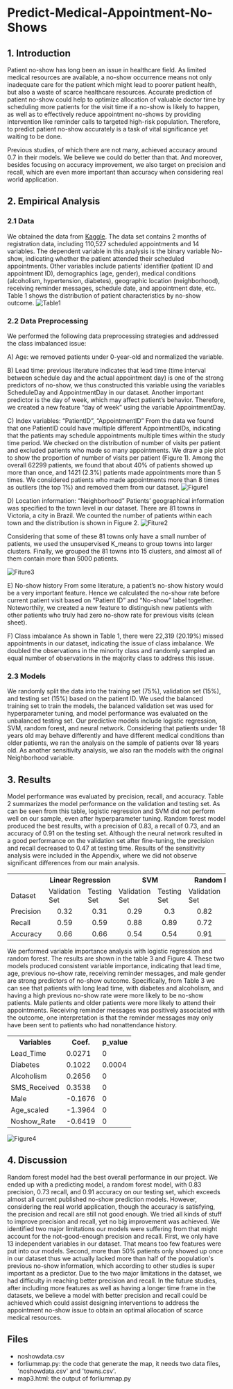 # Predict-Medical-Appointment-No-Shows

## 1. Introduction

Patient no-show has long been an issue in healthcare field. As limited medical resources are available, a no-show occurrence means not only inadequate care for the patient which might lead to poorer patient health, but also a waste of scarce healthcare resources. Accurate prediction of patient no-show could help to optimize allocation of valuable doctor time by scheduling more patients for the visit time if a no-show is likely to happen, as well as to effectively reduce appointment no-shows by providing intervention like reminder calls to targeted high-risk population. Therefore, to predict patient no-show accurately is a task of vital significance yet waiting to be done. 

Previous studies, of which there are not many, achieved accuracy around 0.7 in their models. We believe we could do better than that. And moreover, besides focusing on accuracy improvement, we also target on precision and recall, which are even more important than accuracy when considering real world application.

## 2. Empirical Analysis

### 2.1 Data
We obtained the data from [Kaggle](https://www.kaggle.com/joniarroba/noshowappointments). The data set contains 2 months of registration data, including 110,527 scheduled appointments and 14 variables. The dependent variable in this analysis is the binary variable No-show, indicating whether the patient attended their scheduled appointments. Other variables include patients’ identifier (patient ID and appointment ID), demographics (age, gender), medical conditions (alcoholism, hypertension, diabetes), geographic location (neighborhood), receiving reminder messages, schedule date, and appointment date, etc. Table 1 shows the distribution of patient characteristics by no-show outcome.
![Table1](https://github.com/stemgene/Predict-Medical-Appointment-No-Shows/blob/master/Images/table1.png)

### 2.2 Data Preprocessing
We performed the following data preprocessing strategies and addressed the class imbalanced issue:

A) Age: we removed patients under 0-year-old and normalized the variable.

B) Lead time: previous literature indicates that lead time (time interval between schedule day and the actual appointment day) is one of the strong predictors of no-show, we thus constructed this variable using the variables ScheduleDay and AppointmentDay in our dataset. Another important predictor is the day of week, which may affect patient’s behavior. Therefore, we created a new feature “day of week” using the variable AppointmentDay.                                         

C)  Index variables: “PatientID”, “AppointmentID”
From the data we found that one PatientID could have multiple different AppointmentIDs, indicating that the patients may schedule appointments multiple times within the study time period. We checked on the distribution of number of visits per patient and excluded patients who made so many appointments.
We draw a pie plot to show the proportion of number of visits per patient (Figure 1). Among the overall 62299 patients, we found that about 40% of patients showed up more than once, and 1421 (2.3%) patients made appointments more than 5 times. We considered patients who made appointments more than 8 times as outliers (the top 1%) and removed them from our dataset. 
![Figure1](https://github.com/stemgene/Predict-Medical-Appointment-No-Shows/blob/master/Images/3221FBE9-B970-42D6-8B83-685D66EAD579.png)

D) Location information: “Neighborhood”
Patients’ geographical information was specified to the town level in our dataset. There are 81 towns in Victoria, a city in Brazil. We counted the number of patients within each town and the distribution is shown in Figure 2.
![Fiture2](https://github.com/stemgene/Predict-Medical-Appointment-No-Shows/blob/master/Images/figure2.png)

Considering that some of these 81 towns only have a small number of patients, we used the unsupervised K_means to group towns into larger clusters. Finally, we grouped the 81 towns into 15 clusters, and almost all of them contain more than 5000 patients.

![Fiture3](https://github.com/stemgene/Predict-Medical-Appointment-No-Shows/blob/master/Images/Figure3.png)

E) No-show history
From some literature, a patient’s no-show history would be a very important feature. Hence we calculated the no-show rate before current patient visit based on “Patient ID” and “No-show” label together. Noteworthily, we created a new feature to distinguish new patients with other patients who truly had zero no-show rate for previous visits (clean sheet).

F) Class imbalance
As shown in Table 1, there were 22,319 (20.19%) missed appointments in our dataset, indicating the issue of class imbalance. We doubled the observations in the minority class and randomly sampled an equal number of observations in the majority class to address this issue.

### 2.3 Models
We randomly split the data into the training set (75%), validation set (15%), and testing set (15%) based on the patient ID. We used the balanced training set to train the models, the balanced validation set was used for hyperparameter tuning, and model performance was evaluated on the unbalanced testing set. Our predictive models include logistic regression, SVM, random forest, and neural network. Considering that patients under 18 years old may behave differently and have different medical conditions than older patients, we ran the analysis on the sample of patients over 18 years old. As another sensitivity analysis, we also ran the models with the original Neighborhood variable.

## 3. Results

Model performance was evaluated by precision, recall, and accuracy. Table 2 summarizes the model performance on the validation and testing set. As can be seen from this table, logistic regression and SVM did not perform well on our sample, even after hyperparameter tuning. Random forest model produced the best results, with a precision of 0.83, a recall of 0.73, and an accuracy of 0.91 on the testing set. Although the neural network resulted in a good performance on the validation set after fine-tuning, the precision and recall decreased to 0.47 at testing time. Results of the sensitivity analysis were included in the Appendix, where we did not observe significant differences from our main analysis.

<table>
  <tr>
    <th>  </th>
    <th colspan='2'><center>Linear Regression</center></th>
    <th colspan='2'><center>SVM</center></th>
    <th colspan='2'><center>Random Forest</center></th>
    <th colspan='2'><center>Neural Network</center></th>
  </tr>
  <tr>
    <td> Dataset </td>
    <td>Validation Set</td>
    <td>Testing Set</td>
    <td>Validation Set</td>
    <td>Testing Set</td>
    <td>Validation Set</td>
    <td>Testing Set</td>
    <td>Validation Set</td>
    <td>Testing Set</td>
  </tr>
  <tr>
    <td>Precision</td>
    <td><center>0.32</center></td>
    <td><center>0.31</center></td>
    <td><center>0.29</center></td>
    <td><center>0.3</center></td>
    <td><center>0.82</center></td>
    <td><center>0.83</center></td>
    <td><center>0.84</center></td>
    <td><center>0.47</center></td>
  </tr>
  <tr>
    <td>Recall</td>
    <td><center>0.59</center></td>
    <td><center>0.59</center></td>
    <td><center>0.88</center></td>
    <td><center>0.89</center></td>
    <td><center>0.72</center></td>
    <td><center>0.73</center></td>
    <td><center>0.78</center></td>
    <td><center>0.47</center></td>
  </tr>
  <tr>
    <td>Accuracy</td>
    <td><center>0.66</center></td>
    <td><center>0.66</center></td>
    <td><center>0.54</center></td>
    <td><center>0.54</center></td>
    <td><center>0.91</center></td>
    <td><center>0.91</center></td>
    <td><center>0.82</center></td>
    <td><center>0.78</center></td>
  </tr>
</table>

We performed variable importance analysis with logistic regression and random forest. The results are shown in the table 3 and Figure 4. These two models produced consistent variable importance, indicating that lead time, age, previous no-show rate, receiving reminder messages, and male gender are strong predictors of no-show outcome. Specifically, from Table 3 we can see that patients with long lead time, with diabetes and alcoholism, and having a high previous no-show rate were more likely to be no-show patients. Male patients and older patients were more likely to attend their appointments. Receiving reminder messages was positively associated with the outcome, one interpretation is that the reminder messages may only have been sent to patients who had nonattendance history.

<table>
  <tr>
    <th><center>Variables</center></th>
    <th><center>Coef.</center></th>
    <th><center>p_value</center></th>
  </tr>
  <tr>
    <td>Lead_Time</td>
    <td>0.0271</td>
    <td>0</td>
  </tr>
  <tr>
    <td>Diabetes</td>
    <td>0.1022</td>
    <td>0.0004</td>
  </tr>
  <tr>
    <td>Alcoholism</td>
    <td>0.2656</td>
    <td>0</td>
  </tr>
  <tr>
    <td>SMS_Received</td>
    <td>0.3538</td>
    <td>0</td>
  </tr>
  <tr>
    <td>Male</td>
    <td>-0.1676</td>
    <td>0</td>
  </tr>
  <tr>
    <td>Age_scaled</td>
    <td>-1.3964</td>
    <td>0</td>
  </tr>
  <tr>
    <td>Noshow_Rate</td>
    <td>-0.6419</td>
    <td>0</td>
  </tr>
</table>

![Figure4](https://github.com/stemgene/Predict-Medical-Appointment-No-Shows/blob/master/Images/Figure4.png)
## 4. Discussion

Random forest model had the best overall performance in our project. We ended up with a predicting model, a random forest model, with 0.83 precision, 0.73 recall, and 0.91 accuracy on our testing set, which exceeds almost all current published no-show prediction models. However, considering the real world application, though the accuracy is satisfying, the precision and recall are still not good enough. We tried all kinds of stuff to improve precision and recall, yet no big improvement was achieved. We identified two major limitations our models were suffering from that might account for the not-good-enough precision and recall. First, we only have 13 independent variables in our dataset. That means too few features were put into our models. Second, more than 50% patients only showed up once in our dataset thus we actually lacked more than half of the population's previous no-show information, which according to other studies is super important as a predictor. Due to the two major limitations in the dataset, we had difficulty in reaching better precision and recall. In the future studies, after including more features as well as having a longer time frame in the datasets, we believe a model with better precision and recall could be achieved which could assist designing interventions to address the appointment no-show issue to obtain an optimal allocation of scarce medical resources.

## Files
* noshowdata.csv
* forliummap.py: the code that generate the map, it needs two data files, 'noshowdata.csv' and 'towns.csv'.
* map3.html: the output of forliummap.py
